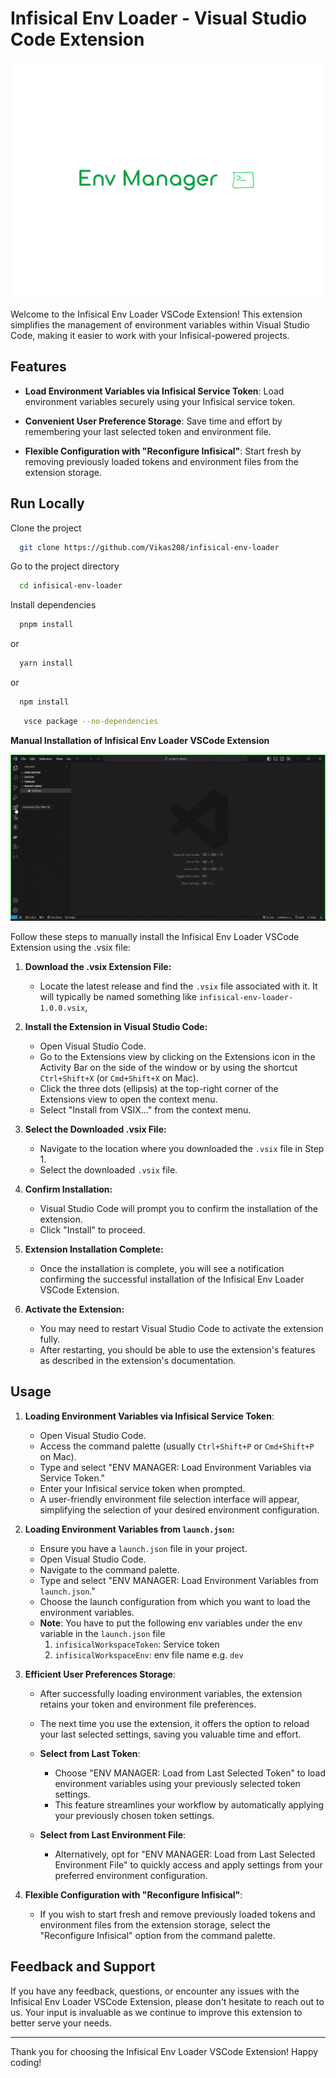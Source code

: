 # Infisical Env Loader - Visual Studio Code Extension

![](https://github.com/Vikas208/infisical-env-loader/blob/development/assets/logo.png)

Welcome to the Infisical Env Loader VSCode Extension! This extension simplifies the management of environment variables within Visual Studio Code, making it easier to work with your Infisical-powered projects.

## Features

- **Load Environment Variables via Infisical Service Token**: Load environment variables securely using your Infisical service token.

- **Convenient User Preference Storage**: Save time and effort by remembering your last selected token and environment file.
- **Flexible Configuration with "Reconfigure Infisical"**: Start fresh by removing previously loaded tokens and environment files from the extension storage.

## Run Locally

Clone the project

```bash
  git clone https://github.com/Vikas208/infisical-env-loader
```

Go to the project directory

```bash
  cd infisical-env-loader
```

Install dependencies

```bash
  pnpm install
```

or

```bash
  yarn install
```

or

```bash
  npm install
```

```bash
   vsce package --no-dependencies
```

**Manual Installation of Infisical Env Loader VSCode Extension**

![](https://github.com/Vikas208/infisical-env-loader/blob/development/assets/steps.gif)

Follow these steps to manually install the Infisical Env Loader VSCode Extension using the .vsix file:

1. **Download the .vsix Extension File:**

   - Locate the latest release and find the `.vsix` file associated with it. It will typically be named something like `infisical-env-loader-1.0.0.vsix`,

2. **Install the Extension in Visual Studio Code:**

   - Open Visual Studio Code.
   - Go to the Extensions view by clicking on the Extensions icon in the Activity Bar on the side of the window or by using the shortcut `Ctrl+Shift+X` (or `Cmd+Shift+X` on Mac).
   - Click the three dots (ellipsis) at the top-right corner of the Extensions view to open the context menu.
   - Select "Install from VSIX..." from the context menu.

3. **Select the Downloaded .vsix File:**

   - Navigate to the location where you downloaded the `.vsix` file in Step 1.
   - Select the downloaded `.vsix` file.

4. **Confirm Installation:**

   - Visual Studio Code will prompt you to confirm the installation of the extension.
   - Click "Install" to proceed.

5. **Extension Installation Complete:**

   - Once the installation is complete, you will see a notification confirming the successful installation of the Infisical Env Loader VSCode Extension.

6. **Activate the Extension:**

   - You may need to restart Visual Studio Code to activate the extension fully.
   - After restarting, you should be able to use the extension's features as described in the extension's documentation.

## Usage

1. **Loading Environment Variables via Infisical Service Token**:

   - Open Visual Studio Code.
   - Access the command palette (usually `Ctrl+Shift+P` or `Cmd+Shift+P` on Mac).
   - Type and select "ENV MANAGER: Load Environment Variables via Service Token."
   - Enter your Infisical service token when prompted.
   - A user-friendly environment file selection interface will appear, simplifying the selection of your desired environment configuration.

2. **Loading Environment Variables from `launch.json`:**

   - Ensure you have a `launch.json` file in your project.
   - Open Visual Studio Code.
   - Navigate to the command palette.
   - Type and select "ENV MANAGER: Load Environment Variables from `launch.json`."
   - Choose the launch configuration from which you want to load the environment variables.
   - **Note**: You have to put the following env variables under the env variable in the `launch.json` file
     1. `infisicalWorkspaceToken`: Service token
     2. `infisicalWorkspaceEnv`: env file name e.g. `dev`

3. **Efficient User Preferences Storage**:

   - After successfully loading environment variables, the extension retains your token and environment file preferences.
   - The next time you use the extension, it offers the option to reload your last selected settings, saving you valuable time and effort.

   - **Select from Last Token**:

     - Choose "ENV MANAGER: Load from Last Selected Token" to load environment variables using your previously selected token settings.
     - This feature streamlines your workflow by automatically applying your previously chosen token settings.

   - **Select from Last Environment File**:
     - Alternatively, opt for "ENV MANAGER: Load from Last Selected Environment File" to quickly access and apply settings from your preferred environment configuration.

4. **Flexible Configuration with "Reconfigure Infisical"**:

   - If you wish to start fresh and remove previously loaded tokens and environment files from the extension storage, select the "Reconfigure Infisical" option from the command palette.

## Feedback and Support

If you have any feedback, questions, or encounter any issues with the Infisical Env Loader VSCode Extension, please don't hesitate to reach out to us. Your input is invaluable as we continue to improve this extension to better serve your needs.

---

Thank you for choosing the Infisical Env Loader VSCode Extension! Happy coding!
